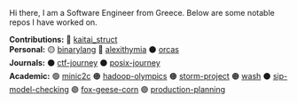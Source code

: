 Hi there, I am a Software Engineer from Greece. Below are some notable repos I have worked on.

**Contributions:** :red_circle: [kaitai_struct](https://github.com/kaitai-io/kaitai_struct)  
**Personal:** :yellow_circle: [binarylang](https://github.com/sealmove/binarylang)
:large_blue_circle: [alexithymia](https://github.com/sealmove/alexithymia)
:black_circle: [orcas](https://github.com/sealmove/orcas)  
**Journals:** :black_circle: [ctf-journey](https://github.com/sealmove/ctf-journey)
:black_circle: [posix-journey](https://github.com/sealmove/posix-journey)  
**Academic:** :green_circle: [minic2c](https://github.com/sealmove/minic2c)
:orange_circle: [hadoop-olympics](https://github.com/sealmove/hadoop-olympics)
:orange_circle: [storm-project](https://github.com/Circe-s-House/storm-project)
:orange_circle: [wash](https://github.com/nplatis-courses-uop/project-mandalas-giannopoulos)
:black_circle: [sip-model-checking](https://github.com/sealmove/sip-model-checking)
:purple_circle: [fox-geese-corn](https://github.com/sealmove/fox-geese-corn)
:purple_circle: [production-planning](https://github.com/sealmove/production-planning)
